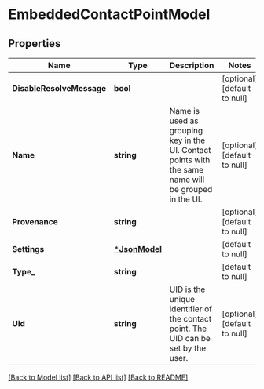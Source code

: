 # EmbeddedContactPointModel

## Properties
Name | Type | Description | Notes
------------ | ------------- | ------------- | -------------
**DisableResolveMessage** | **bool** |  | [optional] [default to null]
**Name** | **string** | Name is used as grouping key in the UI. Contact points with the same name will be grouped in the UI. | [optional] [default to null]
**Provenance** | **string** |  | [optional] [default to null]
**Settings** | [***JsonModel**](Json.md) |  | [default to null]
**Type_** | **string** |  | [default to null]
**Uid** | **string** | UID is the unique identifier of the contact point. The UID can be set by the user. | [optional] [default to null]

[[Back to Model list]](../README.md#documentation-for-models) [[Back to API list]](../README.md#documentation-for-api-endpoints) [[Back to README]](../README.md)


